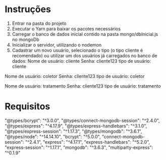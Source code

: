 # Instruções

1. Entrar na pasta do projeto
2. Executar o Yarn para baixar os pacotes necessários
3. Carregar o banco de dados inicial contido na pasta mongo/dbInicial.js no mongoDb
4. Inicializar o servidor, utilizando o nodemon
5. Cadastrar um novo usuário, selecionado o tipo (o tipo cliente é recomendado) ou utilizar um dos usuários já carregados no banco de dados:
  Nome de usuário: cliente
  Senha: cliente123
  tipo de usuário: cliente
  
  Nome de usuário: coletor
  Senha: cliente123
  tipo de usuário: coletor
  
  Nome de usuário: tratamento
  Senha: cliente123
  tipo de usuário: tratamento

# Requisitos

"@types/bcrypt": "^3.0.0",
"@types/connect-mongodb-session": "^2.4.0",
"@types/express": "^4.17.9",
"@types/express-handlebars": "^3.1.0",
"@types/express-session": "^1.17.3",
"@types/mongodb": "^3.6.1",
"@types/node": "^14.14.10",
"bcrypt": "^5.0.0",
"connect-mongodb-session": "^2.4.1",
"express": "^4.17.1",
"express-handlebars": "^5.2.0",
"express-session": "^1.17.1",
"mongodb": "^3.6.3",
"multiparty-express": "^0.1.9"
